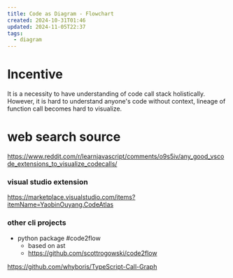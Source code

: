 ```yaml
---
title: Code as Diagram - Flowchart
created: 2024-10-31T01:46
updated: 2024-11-05T22:37
tags:
  - diagram
---
```


# Incentive
It is a necessity to have understanding of code call stack holistically. However, it is hard to understand anyone's code without context, lineage of function call becomes hard to visualize. 

# web search source
https://www.reddit.com/r/learnjavascript/comments/o9s5iv/any_good_vscode_extensions_to_visualize_codecalls/

### visual studio extension
https://marketplace.visualstudio.com/items?itemName=YaobinOuyang.CodeAtlas

### other cli projects
- python package #code2flow
	- based on ast
	- https://github.com/scottrogowski/code2flow

https://github.com/whyboris/TypeScript-Call-Graph